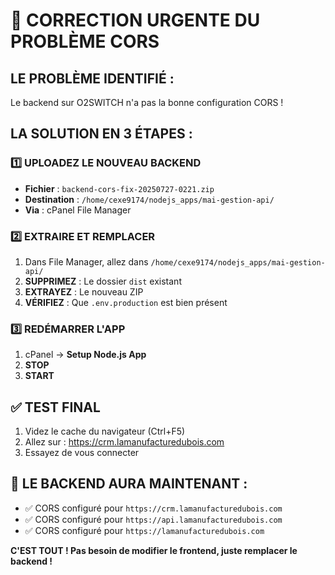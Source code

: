 # 🚨 CORRECTION URGENTE DU PROBLÈME CORS

## LE PROBLÈME IDENTIFIÉ :
Le backend sur O2SWITCH n'a pas la bonne configuration CORS !

## LA SOLUTION EN 3 ÉTAPES :

### 1️⃣ UPLOADEZ LE NOUVEAU BACKEND
- **Fichier** : `backend-cors-fix-20250727-0221.zip`
- **Destination** : `/home/cexe9174/nodejs_apps/mai-gestion-api/`
- **Via** : cPanel File Manager

### 2️⃣ EXTRAIRE ET REMPLACER
1. Dans File Manager, allez dans `/home/cexe9174/nodejs_apps/mai-gestion-api/`
2. **SUPPRIMEZ** : Le dossier `dist` existant
3. **EXTRAYEZ** : Le nouveau ZIP
4. **VÉRIFIEZ** : Que `.env.production` est bien présent

### 3️⃣ REDÉMARRER L'APP
1. cPanel → **Setup Node.js App**
2. **STOP**
3. **START**

## ✅ TEST FINAL
1. Videz le cache du navigateur (Ctrl+F5)
2. Allez sur : https://crm.lamanufacturedubois.com
3. Essayez de vous connecter

## 🎯 LE BACKEND AURA MAINTENANT :
- ✅ CORS configuré pour `https://crm.lamanufacturedubois.com`
- ✅ CORS configuré pour `https://api.lamanufacturedubois.com`
- ✅ CORS configuré pour `https://lamanufacturedubois.com`

**C'EST TOUT ! Pas besoin de modifier le frontend, juste remplacer le backend !** 